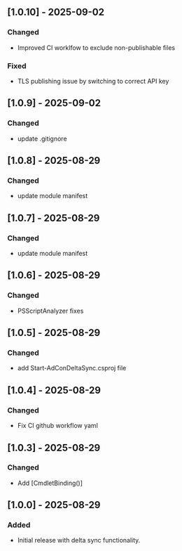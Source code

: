 ## [1.0.10] - 2025-09-02
### Changed
- Improved CI worklfow to exclude non-publishable files
### Fixed
- TLS publishing issue by switching to correct API key

## [1.0.9] - 2025-09-02
### Changed
- update .gitignore

## [1.0.8] - 2025-08-29
### Changed
- update module manifest

## [1.0.7] - 2025-08-29
### Changed
- update module manifest

## [1.0.6] - 2025-08-29
### Changed
- PSScriptAnalyzer fixes

## [1.0.5] - 2025-08-29
### Changed
- add Start-AdConDeltaSync.csproj file

## [1.0.4] - 2025-08-29
### Changed
- Fix CI github workflow yaml

## [1.0.3] - 2025-08-29
### Changed
- Add [CmdletBinding()]

## [1.0.0] - 2025-08-29
### Added
- Initial release with delta sync functionality.



